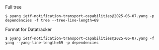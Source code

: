 Full tree
```shell
$ pyang ietf-notification-transport-capabilities@2025-06-07.yang -p dependencies -f tree --tree-line-length=69
```

Format for Datatracker
```shell
$ pyang ietf-notification-transport-capabilities@2025-06-07.yang -f yang --yang-line-length=69 -p dependencies
```